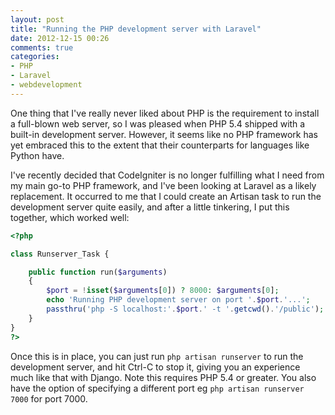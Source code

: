 ```yaml
---
layout: post
title: "Running the PHP development server with Laravel"
date: 2012-12-15 00:26
comments: true
categories: 
- PHP
- Laravel
- webdevelopment
---
```


One thing that I've really never liked about PHP is the requirement to install a full-blown web server, so I was pleased when PHP 5.4 shipped with a built-in development server. However, it seems like no PHP framework has yet embraced this to the extent that their counterparts for languages like Python have.

I've recently decided that CodeIgniter is no longer fulfilling what I need from my main go-to PHP framework, and I've been looking at Laravel as a likely replacement. It occurred to me that I could create an Artisan task to run the development server quite easily, and after a little tinkering, I put this together, which worked well:

```php
<?php

class Runserver_Task {

    public function run($arguments)
    {   
        $port = !isset($arguments[0]) ? 8000: $arguments[0];
        echo 'Running PHP development server on port '.$port.'...';
        passthru('php -S localhost:'.$port.' -t '.getcwd().'/public');
    }   
}
?>
```

Once this is in place, you can just run `php artisan runserver` to run the development server, and hit Ctrl-C to stop it, giving you an experience much like that with Django. Note this requires PHP 5.4 or greater. You also have the option of specifying a different port eg `php artisan runserver 7000` for port 7000.
